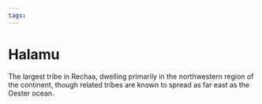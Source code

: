 ```yaml
---
tags:
---
```

# Halamu
The largest tribe in Rechaa, dwelling primarily in the northwestern region of the continent, though related tribes are known to spread as far east as the Oester ocean.